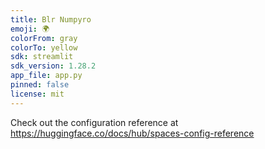 ```yaml
---
title: Blr Numpyro
emoji: 🌍
colorFrom: gray
colorTo: yellow
sdk: streamlit
sdk_version: 1.28.2
app_file: app.py
pinned: false
license: mit
---
```


Check out the configuration reference at https://huggingface.co/docs/hub/spaces-config-reference
